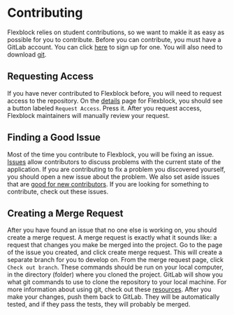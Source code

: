 # Contributing

Flexblock relies on student contributions, so we want to makle it as
easy as possible for you to contribute. Before you can contribute, you
must have a GitLab account. You can click
[here](https://gitlab.com/users/sign_in) to sign up for one. You will
also need to download [git](https://git-scm.com/downloads).

## Requesting Access
If you have never contributed to Flexblock before, you will need to
request access to the repository. On the [details](/../) page for
Flexblock, you should see a button labeled `Request Access`. Press
it. After you request access, Flexblock maintainers will manually
review your request.

## Finding a Good Issue
Most of the time you contribute to Flexblock, you will be fixing an
issue. [Issues](/../issues) allow contributors to discuss problems
with the current state of the application. If you are contributing to
fix a problem you discovered yourself, you should open a new issue
about the problem. We also set aside issues that are [good for new
contributors](/../issues?label_name[]=good+first+issue). If you are
looking for something to contribute, check out these issues.

## Creating a Merge Request
After you have found an issue that no one else is working on, you
should create a merge request. A merge request is exactly what it
sounds like: a request that changes you make be merged into the
project. Go to the page of the issue you created, and click create
merge request. This will create a separate branch for you to develop
on. From the merge request page, click `Check out branch`. These
commands should be run on your local computer, in the directory
(folder) where you cloned the project. GitLab will show you what git
commands to use to clone the repository to your local machine. For
more information about using git, check out these
[resources](https://try.github.io/). After you make your changes, push
them back to GitLab. They will be automatically tested, and if they
pass the tests, they will probably be merged.
